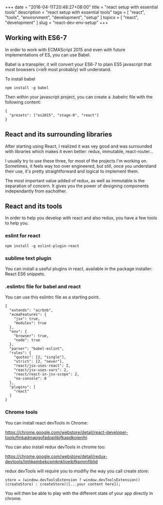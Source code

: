 +++
date = "2016-04-11T20:48:27+08:00"
title = "react setup with essential tools"
description = "react setup with essential tools"
tags = [ "react", "tools", "environment", "development", "setup" ]
topics = [ "react", "development" ]
slug = "react-dev-env-setup"
+++

## Working with ES6-7

In order to work with ECMAScript 2015 and even with future implementations of ES, you can use Babel.

Babel is a transpiler, it will convert your ES6-7 to plain ES5 javascript that most browsers (>ie9 most probably) will understand.

To install babel

```
npm install -g babel 
```

Then within your javascript project, you can create a .babelrc file with the following content: 

```
{
  "presets": ["es2015", "stage-0", "react"]
}
```

## React and its surrounding libraries

After starting using React, I realized it was vey good and was surrounded with libraries which makes it even better: redux, immutable, react-router...

I usually try to use these three, for most of the projects I'm working on. Sometimes, it feels way too over engineered, but still, once you understand their use, it's pretty straightforward and logical to implement them.

The most important value added of redux, as well as immutable is the separation of concern. It gives you the power of designing components independantly from eachother.

## React and its tools

In order to help you develop with react and also redux, you have a few tools to help you.

### eslint for react

```
npm install -g eslint-plugin-react
```

### sublime text plugin

You can install a useful plugins in react, available in the package installer: React ES6 snippets.

### .eslintrc file for babel and react

You can use this eslintrc file as a starting point.

```
{
  "extends": "airbnb",
  "ecmaFeatures": {
    "jsx": true,
    "modules": true
  },
  "env": {
    "browser": true,
    "node": true
  },
  "parser": "babel-eslint",
  "rules": {
    "quotes": [2, "single"],
    "strict": [2, "never"],
    "react/jsx-uses-react": 2,
    "react/jsx-uses-vars": 2,
    "react/react-in-jsx-scope": 2,
    "no-console": 0
  },
  "plugins": [
    "react"
  ]
}
```

### Chrome tools

You can install react devTools in Chrome: 

https://chrome.google.com/webstore/detail/react-developer-tools/fmkadmapgofadopljbjfkapdkoienihi

You can also install redux devTools in chrome too:

https://chrome.google.com/webstore/detail/redux-devtools/lmhkpmbekcpmknklioeibfkpmmfibljd

redux devTools will require you to modifiy the way you call create store:

```
store = (window.devToolsExtension ? window.devToolsExtension()(createStore) : createStore)([...your content here]);
```

You will then be able to play with the different state of your app directly in chrome.